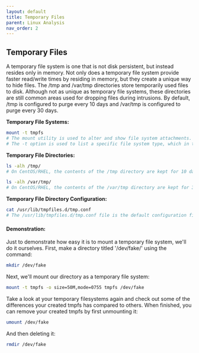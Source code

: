 ```yaml
---
layout: default
title: Temporary Files
parent: Linux Analysis
nav_order: 2
---
```


## Temporary Files
A temporary file system is one that is not disk persistent, but instead resides only in memory.
Not only does a temporary file system provide faster read/write times by residing in memory, but they create a unique way to hide files.
The /tmp and /var/tmp directories store temporarily used files to disk.
Although not as unique as temporary file systems, these directories are still common areas used for dropping files during intrusions.
By default, /tmp is configured to purge every 10 days and /var/tmp is configured to purge every 30 days.

__Temporary File Systems:__
```bash
mount -t tmpfs
# The mount utility is used to alter and show file system attachments.
# The -t option is used to list a specific file system type, which in this case is a tmpfs.
```
__Temporary File Directories:__
```bash
ls -alh /tmp/
# On CentOS/RHEL, the contents of the /tmp directory are kept for 10 days by default.
```
```bash
ls -alh /var/tmp/
# On CentOS/RHEL, the contents of the /var/tmp directory are kept for 30 days by default.
```
__Temporary File Directory Configuration:__
```bash
cat /usr/lib/tmpfiles.d/tmp.conf
# The /usr/lib/tmpfiles.d/tmp.conf file is the default configuration file containing settings for cleanup of temporary directories.
```
  
#### Demonstration:
Just to demonstrate how easy it is to mount a temporary file system, we'll do it ourselves.
First, make a directory titled '/dev/fake/' using the command:
```bash
mkdir /dev/fake
```
Next, we'll mount our directory as a temporary file system:
```bash
mount -t tmpfs -o size=50M,mode=0755 tmpfs /dev/fake
```
Take a look at your temporary filesystems again and check out some of the differences your created tmpfs has compared to others.
When finished, you can remove your created tmpfs by first unmounting it:
```bash
umount /dev/fake
```
And then deleting it:
```bash
rmdir /dev/fake
```
